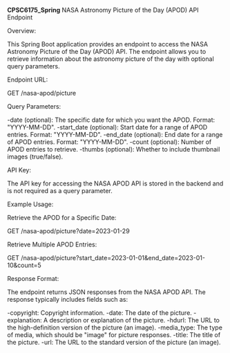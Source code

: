 **CPSC6175_Spring**
NASA Astronomy Picture of the Day (APOD) API Endpoint

Overview:

This Spring Boot application provides an endpoint to access the NASA Astronomy Picture of the Day (APOD) API. The endpoint allows you to retrieve information about the astronomy picture of the day with optional query parameters.

Endpoint URL:

GET /nasa-apod/picture

Query Parameters:

-date (optional): The specific date for which you want the APOD. Format: "YYYY-MM-DD". -start_date (optional): Start date for a range of APOD entries. Format: "YYYY-MM-DD". -end_date (optional): End date for a range of APOD entries. Format: "YYYY-MM-DD". -count (optional): Number of APOD entries to retrieve. -thumbs (optional): Whether to include thumbnail images (true/false).

API Key:

The API key for accessing the NASA APOD API is stored in the backend and is not required as a query parameter.

Example Usage:

Retrieve the APOD for a Specific Date:

GET /nasa-apod/picture?date=2023-01-29

Retrieve Multiple APOD Entries:

GET /nasa-apod/picture?start_date=2023-01-01&end_date=2023-01-10&count=5

Response Format:

The endpoint returns JSON responses from the NASA APOD API. The response typically includes fields such as:

-copyright: Copyright information. -date: The date of the picture. -explanation: A description or explanation of the picture. -hdurl: The URL to the high-definition version of the picture (an image). -media_type: The type of media, which should be "image" for picture responses. -title: The title of the picture. -url: The URL to the standard version of the picture (an image).
